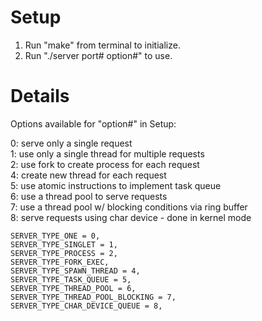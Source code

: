 Setup
=====

1) Run "make" from terminal to initialize.<br>
2) Run "./server port# option#" to use.

Details
=====

Options available for "option#" in Setup:

0: serve only a single request <br>
1: use only a single thread for multiple requests <br>
2: use fork to create process for each request <br>
4: create new thread for each request <br>
5: use atomic instructions to implement task queue <br>
6: use a thread pool to serve requests <br>
7: use a thread pool w/ blocking conditions via ring buffer<br>
8: serve requests using char device - done in kernel mode <br>

	SERVER_TYPE_ONE = 0,
	SERVER_TYPE_SINGLET = 1,
	SERVER_TYPE_PROCESS = 2,
	SERVER_TYPE_FORK_EXEC,
	SERVER_TYPE_SPAWN_THREAD = 4,
	SERVER_TYPE_TASK_QUEUE = 5,
	SERVER_TYPE_THREAD_POOL = 6,
	SERVER_TYPE_THREAD_POOL_BLOCKING = 7,
	SERVER_TYPE_CHAR_DEVICE_QUEUE = 8,

